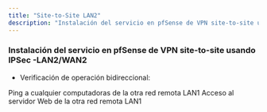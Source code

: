 ```yaml
---
title: "Site-to-Site LAN2"
description: "Instalación del servicio en pfSense de VPN site-to-site usando IPSec -LAN2/WAN2"
---
```


### Instalación del servicio en pfSense de VPN site-to-site usando IPSec -LAN2/WAN2

- Verificación de operación bidireccional:

Ping a cualquier computadoras de la otra red remota LAN1
Acceso al servidor Web de la otra red remota LAN1

